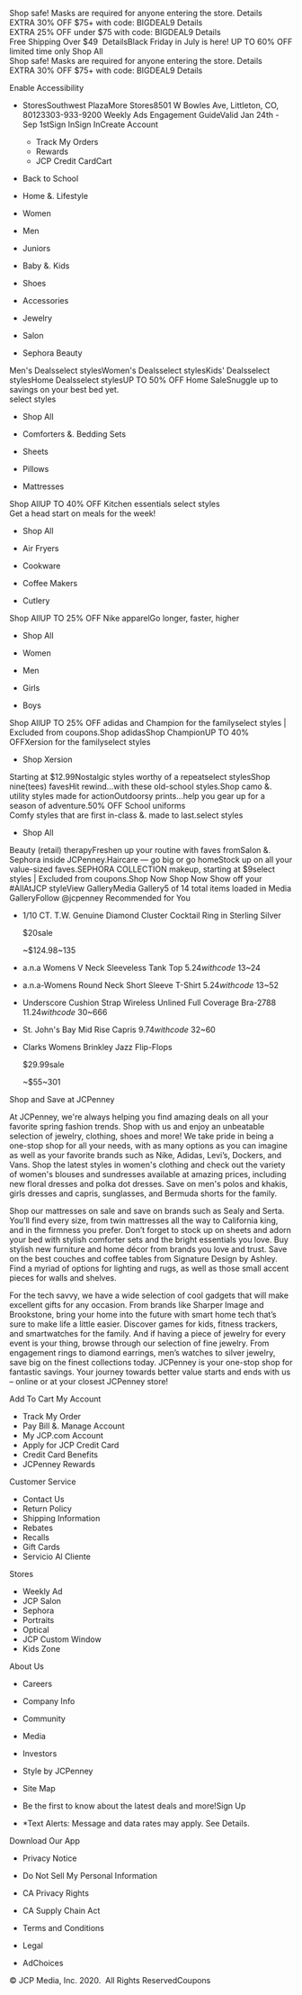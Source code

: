 Shop safe! Masks are required for anyone entering the store. Details  
EXTRA 30% OFF $75+ with code: BIGDEAL9 Details  
EXTRA 25% OFF under $75 with code: BIGDEAL9 Details  
Free Shipping Over $49  DetailsBlack Friday in July is here! UP TO 60% OFF limited time only Shop All  
Shop safe! Masks are required for anyone entering the store. Details  
EXTRA 30% OFF $75+ with code: BIGDEAL9 Details  

Enable Accessibility

*   StoresSouthwest PlazaMore Stores8501 W Bowles Ave, Littleton, CO, 80123303-933-9200 Weekly Ads Engagement GuideValid Jan 24th - Sep 1stSign InSign InCreate Account
    *   Track My Orders
    *   Rewards
    *   JCP Credit CardCart

*   Back to School
*   Home &. Lifestyle
*   Women
*   Men
*   Juniors
*   Baby &. Kids
*   Shoes
*   Accessories
*   Jewelry
*   Salon
*   Sephora Beauty

Men's Dealsselect stylesWomen's Dealsselect stylesKids' Dealsselect stylesHome Dealsselect stylesUP TO 50% OFF Home SaleSnuggle up to savings on your best bed yet.  
select styles  

*   Shop All

*   Comforters &. Bedding Sets
    
*   Sheets
    
*   Pillows
    
*   Mattresses
    

Shop AllUP TO 40% OFF Kitchen essentials select styles  
Get a head start on meals for the week!

*   Shop All

*   Air Fryers
    
*   Cookware
    
*   Coffee Makers
    
*   Cutlery
    

Shop AllUP TO 25% OFF Nike apparelGo longer, faster, higher

*   Shop All

*   Women
    
*   Men
    
*   Girls
    
*   Boys
    

Shop AllUP TO 25% OFF adidas and Champion for the familyselect styles | Excluded from coupons.Shop adidasShop ChampionUP TO 40% OFFXersion for the familyselect styles

*   Shop Xersion

Starting at $12.99Nostalgic styles worthy of a repeatselect stylesShop nine(tees) favesHit rewind...with these old-school styles.Shop camo &. utility styles made for actionOutdoorsy prints...help you gear up for a season of adventure.50% OFF School uniforms  
Comfy styles that are first in-class &. made to last.select styles

*   Shop All

Beauty (retail) therapyFreshen up your routine with faves fromSalon &. Sephora inside JCPenney.Haircare — go big or go homeStock up on all your value-sized faves.SEPHORA COLLECTION makeup, starting at $9select styles | Excluded from coupons.Shop Now Shop Now Show off your #AllAtJCP styleView GalleryMedia Gallery5 of 14 total items loaded in Media GalleryFollow @jcpenney Recommended for You

*   1/10 CT. T.W. Genuine Diamond Cluster Cocktail Ring in Sterling Silver
    
    $20sale
    
    ~$124.98~135
*   a.n.a Womens V Neck Sleeveless Tank Top $5.24with code~$13~24
*   a.n.a-Womens Round Neck Short Sleeve T-Shirt $5.24with code~$13~52
*   Underscore Cushion Strap Wireless Unlined Full Coverage Bra-2788 $11.24with code~$30~666
*   St. John's Bay Mid Rise Capris $9.74with code~$32~60
*   Clarks Womens Brinkley Jazz Flip-Flops
    
    $29.99sale
    
    ~$55~301

Shop and Save at JCPenney

At JCPenney, we're always helping you find amazing deals on all your favorite spring fashion trends. Shop with us and enjoy an unbeatable selection of jewelry, clothing, shoes and more! We take pride in being a one-stop shop for all your needs, with as many options as you can imagine as well as your favorite brands such as Nike, Adidas, Levi’s, Dockers, and Vans. Shop the latest styles in women's clothing and check out the variety of women's blouses and sundresses available at amazing prices, including new floral dresses and polka dot dresses. Save on men's polos and khakis, girls dresses and capris, sunglasses, and Bermuda shorts for the family.

  

Shop our mattresses on sale and save on brands such as Sealy and Serta. You’ll find every size, from twin mattresses all the way to California king, and in the firmness you prefer. Don’t forget to stock up on sheets and adorn your bed with stylish comforter sets and the bright essentials you love. Buy stylish new furniture and home décor from brands you love and trust. Save on the best couches and coffee tables from Signature Design by Ashley. Find a myriad of options for lighting and rugs, as well as those small accent pieces for walls and shelves.

  

For the tech savvy, we have a wide selection of cool gadgets that will make excellent gifts for any occasion. From brands like Sharper Image and Brookstone, bring your home into the future with smart home tech that’s sure to make life a little easier. Discover games for kids, fitness trackers, and smartwatches for the family. And if having a piece of jewelry for every event is your thing, browse through our selection of fine jewelry. From engagement rings to diamond earrings, men’s watches to silver jewelry, save big on the finest collections today. JCPenney is your one-stop shop for fantastic savings. Your journey towards better value starts and ends with us – online or at your closest JCPenney store!

  
  
Add To Cart My Account

*   Track My Order
*   Pay Bill &. Manage Account
*   My JCP.com Account
*   Apply for JCP Credit Card
*   Credit Card Benefits
*   JCPenney Rewards

Customer Service

*   Contact Us
*   Return Policy
*   Shipping Information
*   Rebates
*   Recalls
*   Gift Cards
*   Servicio Al Cliente

Stores

*   Weekly Ad
*   JCP Salon
*   Sephora
*   Portraits
*   Optical
*   JCP Custom Window
*   Kids Zone

About Us

*   Careers
*   Company Info
*   Community
*   Media
*   Investors
*   Style by JCPenney
*   Site Map

*   Be the first to know about the latest deals and more!Sign Up
*   \*Text Alerts: Message and data rates may apply. See Details.

Download Our App

*   Privacy Notice
*   Do Not Sell My Personal Information
*   CA Privacy Rights
*   CA Supply Chain Act

*   Terms and Conditions
*   Legal
*   AdChoices

© JCP Media, Inc. 2020.  All Rights ReservedCoupons